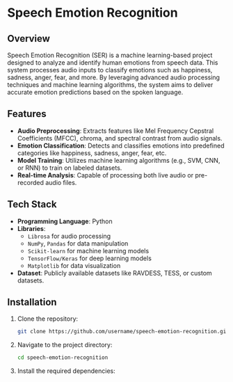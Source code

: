 # Speech Emotion Recognition

## Overview

Speech Emotion Recognition (SER) is a machine learning-based project designed to analyze and identify human emotions from speech data. This system processes audio inputs to classify emotions such as happiness, sadness, anger, fear, and more. By leveraging advanced audio processing techniques and machine learning algorithms, the system aims to deliver accurate emotion predictions based on the spoken language.

## Features

- **Audio Preprocessing**: Extracts features like Mel Frequency Cepstral Coefficients (MFCC), chroma, and spectral contrast from audio signals.
- **Emotion Classification**: Detects and classifies emotions into predefined categories like happiness, sadness, anger, fear, etc.
- **Model Training**: Utilizes machine learning algorithms (e.g., SVM, CNN, or RNN) to train on labeled datasets.
- **Real-time Analysis**: Capable of processing both live audio or pre-recorded audio files.

## Tech Stack

- **Programming Language**: Python
- **Libraries**: 
  - `Librosa` for audio processing
  - `NumPy`, `Pandas` for data manipulation
  - `Scikit-learn` for machine learning models
  - `TensorFlow/Keras` for deep learning models
  - `Matplotlib` for data visualization
- **Dataset**: Publicly available datasets like RAVDESS, TESS, or custom datasets.

## Installation

1. Clone the repository:
   ```bash
   git clone https://github.com/username/speech-emotion-recognition.git
2. Navigate to the project directory:
   ```bash
   cd speech-emotion-recognition
3. Install the required dependencies:

